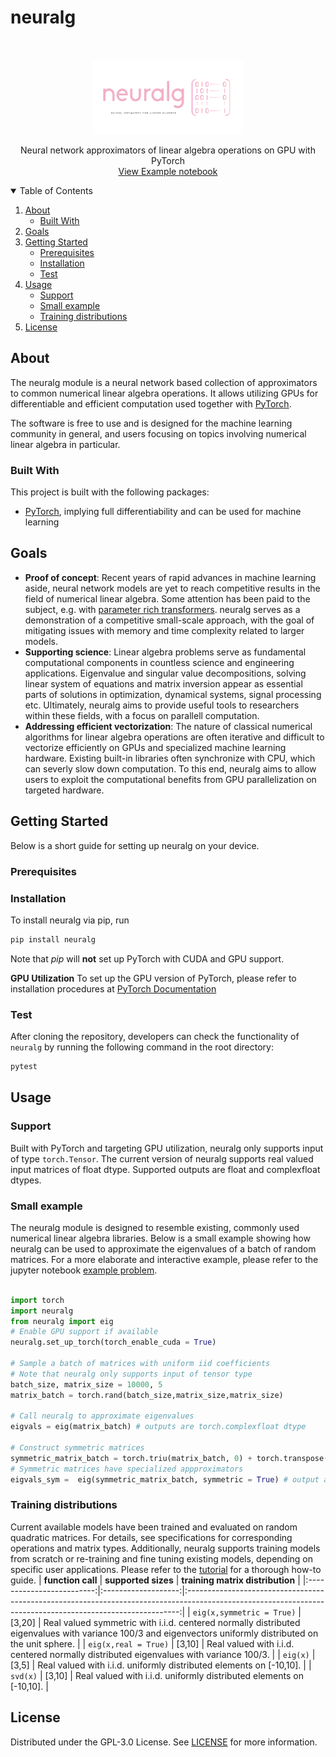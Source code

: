# neuralg
<!-- PROJECT LOGO -->
<br />
<p align="center">
  <a href="https://github.com/gomezz/neuralg">
    <img src="test_neuralg_logo.png" alt="Logo"  width="240" height="120">
  </a>
  <p align="center">
    Neural network approximators of linear algebra operations on GPU with PyTorch
    <br />
    <a href="https://github.com/gomezzz/neuralg/notebooks/example_problem.ipynb">View Example notebook</a>
  </p>
</p>


<!-- TABLE OF CONTENTS -->
<details open="open">
  <summary>Table of Contents</summary>
  <ol>
    <li>
      <a href="#about">About</a>
      <ul>
        <li><a href="#built-with">Built With</a></li>
      </ul>
    </li>
    <li><a href="#goals">Goals</a></li>
    <li>
      <a href="#getting-started">Getting Started</a>
      <ul>
        <li><a href="#prerequisites">Prerequisites</a></li>
        <li><a href="#installation">Installation</a></li>
        <li><a href="#test">Test</a></li>
      </ul>
    </li>
    <li><a href="#usage">Usage</a>
     <ul>
        <li><a href="#support">Support</a></li>
        <li><a href="#small-example">Small example</a></li>
        <li><a href="#training-distributions">Training distributions</a></li>
      </ul>
    </li>
    <li><a href="#license">License </a>
    </li>
  <ol>
</details>

<!-- ABOUT THE PROJECT -->
## About 

The neuralg module is a neural network based collection of approximators to common numerical linear algebra operations. It allows utilizing GPUs for differentiable and efficient computation used together with [PyTorch](https://pytorch.org/). 

The software is free to use and is designed for the machine learning community in general, and users focusing on topics involving numerical linear algebra in particular.


### Built With

This project is built with the following packages:

* [PyTorch](https://pytorch.org/), implying full differentiability and can be used for machine learning

<!-- GOALS -->
## Goals

* **Proof of concept**: Recent years of rapid advances in machine learning aside, neural network models are yet to reach competitive results in the field of numerical linear algebra. Some attention has been paid to the subject, e.g. with [parameter rich transformers](https://arxiv.org/pdf/2112.01898.pdf). neuralg serves as a demonstration of a competitive small-scale approach, with the goal of mitigating issues with memory and time complexity related to larger models.
* **Supporting science**: Linear algebra problems serve as fundamental computational components in countless science and engineering applications. Eigenvalue and singular value decompositions, solving linear system of equations and matrix inversion appear as essential parts of solutions in  optimization, dynamical systems, signal processing etc. Ultimately, neuralg aims to provide useful tools to researchers within these fields, with a focus on parallell computation.
* **Addressing efficient vectorization**: The nature of classical numerical algorithms for linear algebra operations are often iterative and difficult to vectorize efficiently on GPUs and specialized machine learning hardware. Existing built-in libraries often synchronize with CPU, which can severly slow down computation. To this end, neuralg aims to allow users to exploit the computational benefits from GPU parallelization on targeted hardware.
<!-- GETTING STARTED -->
## Getting Started

Below is a short guide for setting up neuralg on your device.

### Prerequisites
<!-- Should there be anything in this entry? Like Install CUDA, if your machine has a CUDA-enabled GPU?  -->
### Installation

To install neuralg via pip, run
   ```sh
   pip install neuralg
   ```

Note that *pip* will **not** set up PyTorch with CUDA and GPU support. <!-- Is this true? -->

**GPU Utilization**
To set up the GPU version of PyTorch, please refer to installation procedures at [PyTorch Documentation](https://pytorch.org/get-started/locally/)

### Test 
After cloning the repository, developers can check the functionality of `neuralg` by running the following command in the root directory: <!-- At least I think so? Or should it be in the tests directory?!-->

```sh
pytest
```

<!-- USAGE EXAMPLES -->
## Usage
### Support
Built with PyTorch and targeting GPU utilization, neuralg only supports input of type `torch.Tensor`. The current version of neuralg supports real valued input matrices of float dtype. Supported outputs are float and complexfloat dtypes.
### Small example
The neuralg module is designed to resemble existing, commonly used numerical linear algebra libraries. Below is a small example showing how neuralg can be used to approximate the eigenvalues of a batch of random matrices. For a more elaborate and interactive example, please refer to the jupyter notebook [example problem](https://github.com/gomezzz/neuralg/notebooks/example_problem.ipynb). <!-- Change this link when public repo-->

```python

import torch 
import neuralg 
from neuralg import eig 
# Enable GPU support if available 
neuralg.set_up_torch(torch_enable_cuda = True)

# Sample a batch of matrices with uniform iid coefficients
# Note that neuralg only supports input of tensor type 
batch_size, matrix_size = 10000, 5
matrix_batch = torch.rand(batch_size,matrix_size,matrix_size)

# Call neuralg to approximate eigenvalues 
eigvals = eig(matrix_batch) # outputs are torch.complexfloat dtype

# Construct symmetric matrices
symmetric_matrix_batch = torch.triu(matrix_batch, 0) + torch.transpose(torch.triu(matrix_batch, 1),1,2) 
# Symmetric matrices have specialized appproximators
eigvals_sym =  eig(symmetric_matrix_batch, symmetric = True) # output are torch.float dtype

```
<!-- All available linear algebra operations are [insertlink].-->
### Training distributions
Current available models have been trained and evaluated on random quadratic matrices. For details, see specifications for corresponding operations and matrix types. Additionally, neuralg supports training models from scratch or re-training and fine tuning existing models, depending on specific user applications. Please refer to the [tutorial](https://github.com/gomezzz/neuralg/notebooks/training_tutorial.ipynb) for a thorough how-to guide. <!-- Change this link when public repo-->
|     **function call**     | **supported sizes** |                                                              **training matrix distribution**                                                              |
|:-------------------------:|:-------------------:|:----------------------------------------------------------------------------------------------------------------------------------------------------------:|
| `eig(x,symmetric = True)` |        [3,20]       | Real valued symmetric with i.i.d. centered normally distributed eigenvalues with variance 100/3 and eigenvectors uniformly distributed on the unit sphere. |
|    `eig(x,real = True)`   |        [3,10]       |                         Real valued with i.i.d. centered normally distributed eigenvalues with variance 100/3.                         |
|          `eig(x)`         |        [3,5]        |                                        Real valued with i.i.d. uniformly distributed elements on [-10,10].                                        |
|          `svd(x)`         |        [3,10]       |                                        Real valued with i.i.d. uniformly distributed elements on [-10,10].                                        |

    
## License

Distributed under the GPL-3.0 License. See [LICENSE](https://github.com/gomezzz/neuralg/LICENSE) <!-- Change this link -->for more information.
